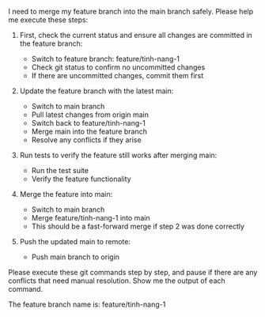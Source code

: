 I need to merge my feature branch into the main branch safely. Please help me execute these steps:

1. First, check the current status and ensure all changes are committed in the feature branch:
   - Switch to feature branch: feature/tinh-nang-1
   - Check git status to confirm no uncommitted changes
   - If there are uncommitted changes, commit them first

2. Update the feature branch with the latest main:
   - Switch to main branch
   - Pull latest changes from origin main
   - Switch back to feature/tinh-nang-1
   - Merge main into the feature branch
   - Resolve any conflicts if they arise

3. Run tests to verify the feature still works after merging main:
   - Run the test suite
   - Verify the feature functionality

4. Merge the feature into main:
   - Switch to main branch
   - Merge feature/tinh-nang-1 into main
   - This should be a fast-forward merge if step 2 was done correctly

5. Push the updated main to remote:
   - Push main branch to origin

Please execute these git commands step by step, and pause if there are any conflicts that need manual resolution. Show me the output of each command.

The feature branch name is: feature/tinh-nang-1